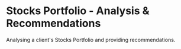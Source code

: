 # Stocks Portfolio - Analysis & Recommendations
Analysing a client's Stocks Portfolio and providing recommendations.
